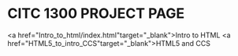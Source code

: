 # CITC 1300 PROJECT PAGE

<a href="Intro_to_html/index.html"target="_blank">Intro to HTML</a>
<a href="HTML5_to_intro_CCS"target="_blank">HTML5 and CCS</a>

